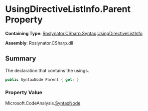 # UsingDirectiveListInfo\.Parent Property

**Containing Type**: [Roslynator.CSharp.Syntax](../../README.md)\.[UsingDirectiveListInfo](../README.md)

**Assembly**: Roslynator\.CSharp\.dll

## Summary

The declaration that contains the usings\.

```csharp
public SyntaxNode Parent { get; }
```

### Property Value

Microsoft\.CodeAnalysis\.[SyntaxNode](https://docs.microsoft.com/en-us/dotnet/api/microsoft.codeanalysis.syntaxnode)

